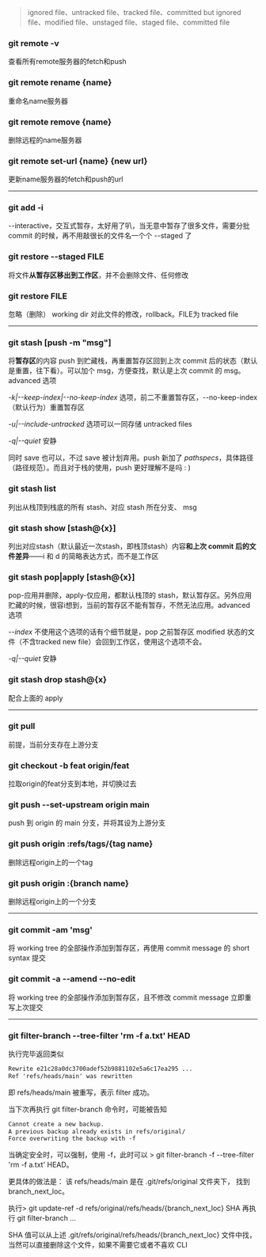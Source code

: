 > ignored file、untracked file、tracked file、committed but ignored file、modified file、unstaged file、staged file、committed file

### git remote -v

查看所有remote服务器的fetch和push

### git remote rename {name}

重命名name服务器

### git remote remove {name}

删除远程的name服务器

### git remote set-url {name} {new url}

更新name服务器的fetch和push的url

---

### git add -i

--interactive，交互式暂存，太好用了叭，当无意中暂存了很多文件，需要分批 commit 的时候，再不用敲很长的文件名一个个 --staged 了

### git restore --staged FILE

将文件**从暂存区移出到工作区**，并不会删除文件、任何修改

### git restore FILE

忽略（删除） working dir 对此文件的修改，rollback。FILE为 tracked file

---

### git stash [push -m "msg"]

将**暂存区**的内容 push 到贮藏栈，再重置暂存区回到上次 commit 后的状态（默认是重置，往下看）。可以加个 msg，方便查找，默认是上次 commit 的 msg。advanced 选项

*-k|--keep-index|--no-keep-index* 选项，前二不重置暂存区，--no-keep-index （默认行为）重置暂存区

*-u|--include-untracked* 选项可以一同存储 untracked files

*-q|--quiet* 安静

同时 save 也可以，不过 save 被计划弃用。push 新加了 *pathspecs*，具体路径（路径规范）。而且对于栈的使用，push 更好理解不是吗 : )

### git stash list

列出从栈顶到栈底的所有 stash、对应 stash 所在分支、 msg

### git stash show [stash@{x}]

列出对应stash（默认最近一次stash，即栈顶stash）内容**和上次 commit 后的文件差异**——i 和 d 的简略表达方式，而不是工作区

### git stash pop|apply [stash@{x}]

pop-应用并删除，apply-仅应用，都默认栈顶的 stash，默认暂存区。另外应用贮藏的时候，很容i想到，当前的暂存区不能有暂存，不然无法应用。advanced 选项

*--index* 不使用这个选项的话有个细节就是，pop 之前暂存区 modified 状态的文件（不含tracked new file）会回到工作区，使用这个选项不会。

*-q|--quiet* 安静

### git stash drop stash@{x}

配合上面的 apply

---

### git pull

前提，当前分支存在上游分支

### git checkout -b feat origin/feat

拉取origin的feat分支到本地，并切换过去

### git push --set-upstream origin main

push 到 origin 的 main 分支，并将其设为上游分支

### git push origin :refs/tags/{tag name}

删除远程origin上的一个tag

### git push origin :{branch name}

删除远程origin上的一个分支

---

### git commit -am 'msg'

将 working tree 的全部操作添加到暂存区，再使用 commit message 的 short syntax 提交

### git commit -a --amend --no-edit

将 working tree 的全部操作添加到暂存区，且不修改 commit message 立即重写上次提交

---

### git filter-branch --tree-filter 'rm -f a.txt' HEAD

执行完毕返回类似

```tex
Rewrite e21c28a0dc3700adef52b9881102e5a6c17ea295 ...
Ref 'refs/heads/main' was rewritten
```

即 refs/heads/main 被重写，表示 filter 成功。

当下次再执行 git filter-branch 命令时，可能被告知

```tex
Cannot create a new backup.
A previous backup already exists in refs/original/
Force overwriting the backup with -f
```

当确定安全时，可以强制，使用 -f，此时可以 > git filter-branch -f --tree-filter 'rm -f a.txt' HEAD。

更具体的做法是： 该 refs/heads/main 是在 .git/refs/original 文件夹下， 找到branch_next_loc。

执行> git update-ref -d refs/original/refs/heads/{branch_next_loc} SHA 再执行 git filter-branch ...

SHA 值可以从上述 .git/refs/original/refs/heads/{branch_next_loc} 文件中找，当然可以直接删除这个文件，如果不需要它或者不喜欢 CLI